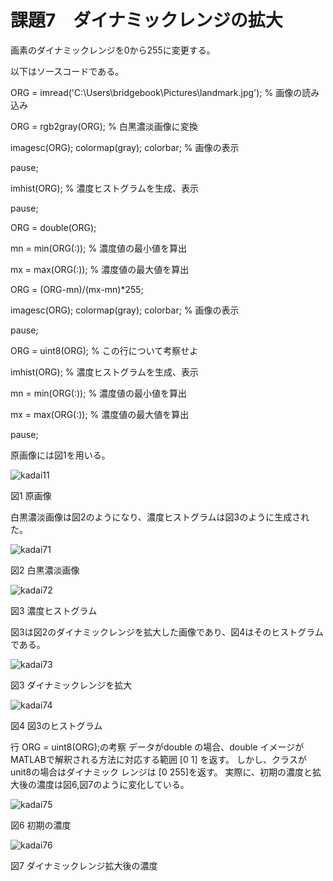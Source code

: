 # 課題7　ダイナミックレンジの拡大
画素のダイナミックレンジを0から255に変更する。

以下はソースコードである。

ORG = imread('C:\Users\bridgebook\Pictures\landmark.jpg'); % 画像の読み込み

ORG = rgb2gray(ORG); % 白黒濃淡画像に変換

imagesc(ORG); colormap(gray); colorbar; % 画像の表示

pause;

imhist(ORG); % 濃度ヒストグラムを生成、表示

pause;


ORG = double(ORG);

mn = min(ORG(:)); % 濃度値の最小値を算出

mx = max(ORG(:)); % 濃度値の最大値を算出

ORG = (ORG-mn)/(mx-mn)*255;

imagesc(ORG); colormap(gray); colorbar; % 画像の表示

pause;


ORG = uint8(ORG); % この行について考察せよ

imhist(ORG); % 濃度ヒストグラムを生成、表示

mn = min(ORG(:)); % 濃度値の最小値を算出

mx = max(ORG(:)); % 濃度値の最大値を算出

pause;


原画像には図1を用いる。

![kadai11](https://user-images.githubusercontent.com/35340807/34903547-2190a0fe-f877-11e7-8a4c-f1ff2ba06166.png)

図1 原画像

白黒濃淡画像は図2のようになり、濃度ヒストグラムは図3のように生成された。

![kadai71](https://user-images.githubusercontent.com/35340807/34904178-c14db1b6-f883-11e7-91d2-cc01ab0bc29f.PNG)

図2 白黒濃淡画像

![kadai72](https://user-images.githubusercontent.com/35340807/34904179-c17523f4-f883-11e7-8f89-dead9db4a9f0.PNG)

図3 濃度ヒストグラム

図3は図2のダイナミックレンジを拡大した画像であり、図4はそのヒストグラムである。

![kadai73](https://user-images.githubusercontent.com/35340807/34904180-c19e2268-f883-11e7-96b7-ad11454bd14c.PNG)

図3 ダイナミックレンジを拡大

![kadai74](https://user-images.githubusercontent.com/35340807/34904182-c1c5e960-f883-11e7-9687-08cbb095a00c.PNG)

図4 図3のヒストグラム

行 ORG = uint8(ORG);の考察
データがdouble の場合、double イメージが MATLABで解釈される方法に対応する範囲 [0 1] を返す。
しかし、クラスがunit8の場合はダイナミック レンジは [0 255]を返す。
実際に、初期の濃度と拡大後の濃度は図6,図7のように変化している。

![kadai75](https://user-images.githubusercontent.com/35340807/34904730-39ee2bfe-f88f-11e7-8fed-0b66717727d1.PNG)

図6 初期の濃度

![kadai76](https://user-images.githubusercontent.com/35340807/34904729-39af4d26-f88f-11e7-8293-ea14a9d2dfb6.PNG)

図7 ダイナミックレンジ拡大後の濃度

